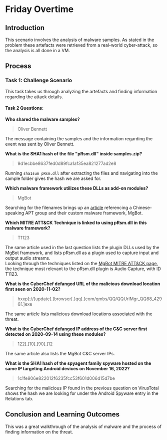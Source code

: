 # Friday Overtime

## Introduction

This scenario involves the analysis of malware samples. As stated in the problem these artefacts were retrieved from a real-world cyber-attack, so the analysis is all done in a VM.

## Process

### Task 1: Challenge Scenario
This task takes us through analyzing the artefacts and finding information regarding the attack details.

#### Task 2 Questions:
**Who shared the malware samples?**
> Oliver Bennett

The message containing the samples and the information regarding the event was sent by Oliver Bennett.

**What is the SHA1 hash of the file "pRsm.dll" inside samples.zip?**
> 9d1ecbbe8637fed0d89fca1af35ea821277ad2e8

Running ```sha1sum pRsm.dll``` after extracting the files and navigating into the sample folder gives the hash we are asked for.

**Which malware framework utilizes these DLLs as add-on modules?**
> MgBot

Searching for the filenames brings up an [article](https://www.welivesecurity.com/2023/04/26/evasive-panda-apt-group-malware-updates-popular-chinese-software/) referencing a Chinese-speaking APT group and their custom malware framework, MgBot.

**Which MITRE ATT&CK Technique is linked to using pRsm.dll in this malware framework?**
> T1123

The same article used in the last question lists the plugin DLLs used by the MgBot framework, and lists pRsm.dll as a plugin used to capture input and output audio streams.\
Looking through the techniques listed on the [MgBot MITRE ATT&CK page](https://attack.mitre.org/software/S1146/), the technique most relevant to the pRsm.dll plugin is Audio Capture, with ID T1123.

**What is the CyberChef defanged URL of the malicious download location first seen on 2020-11-02?**
> hxxp[://]update[.]browser[.]qq[.]com/qmbs/QQ/QQUrlMgr_QQ88_4296[.]exe

The same article lists malicious download locations associated with the threat.

**What is the CyberChef defanged IP address of the C&C server first detected on 2020-09-14 using these modules?**
> 122[.]10[.]90[.]12

The same article also lists the MgBot C&C server IPs.

**What is the SHA1 hash of the spyagent family spyware hosted on the same IP targeting Android devices on November 16, 2022?**
> 1c1fe906e822012f6235fcc53f601d006d15d7be

Searching for the malicious IP found in the previous question on VirusTotal shows the hash we are looking for under the Android Spyware entry in the Relations tab.

## Conclusion and Learning Outcomes
This was a great walkthrough of the analysis of malware and the process of finding information on the threat.
